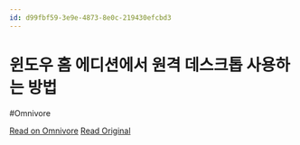 ```yaml
---
id: d99fbf59-3e9e-4873-8e0c-219430efcbd3
---
```


# 윈도우 홈 에디션에서 원격 데스크톱 사용하는 방법
#Omnivore

[Read on Omnivore](https://omnivore.app/me/-18dbc7eabf3)
[Read Original](https://www.lainyzine.com/ko/article/how-to-use-remote-desktop-in-windows-10-home-with-rdp-wrapper/)

